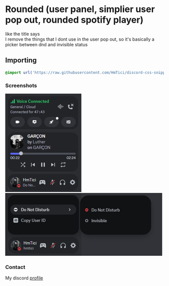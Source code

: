 # Rounded (user panel, simplier user pop out, rounded spotify player)

like the title says <br>
I remove the things that I dont use in the user pop out, so it's basically a picker between dnd and invisible status

## Importing

```css
@import url('https://raw.githubusercontent.com/HmTici/discord-css-snippets/main/Rounded%20(user%20panel%2C%20simplier%20user%20pop%20out%2C%20rounded%20spotify%20player)/import.css');
```

### Screenshots

![image](screenshots/all.png)
![image](screenshots/status-picker-expand.png)



### Contact

My discord <a href="https://discord.com/users/547533758069342249">profile</a>
